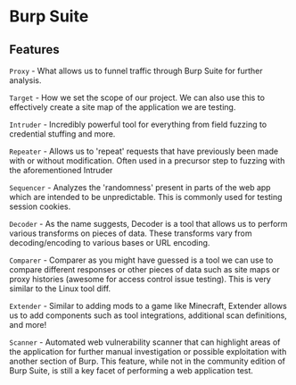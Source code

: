 # Burp Suite

## Features

``Proxy`` - What allows us to funnel traffic through Burp Suite for further analysis.

``Target`` - How we set the scope of our project. We can also use this to effectively create a site map of the application we are testing.

``Intruder`` - Incredibly powerful tool for everything from field fuzzing to credential stuffing and more.

``Repeater`` - Allows us to 'repeat' requests that have previously been made with or without modification. Often used in a precursor step to fuzzing with the aforementioned Intruder

``Sequencer`` - Analyzes the 'randomness' present in parts of the web app which are intended to be unpredictable. This is commonly used for testing session cookies.

``Decoder`` - As the name suggests, Decoder is a tool that allows us to perform various transforms on pieces of data. These transforms vary from decoding/encoding to various bases or URL encoding.

``Comparer`` - Comparer as you might have guessed is a tool we can use to compare different responses or other pieces of data such as site maps or proxy histories (awesome for access control issue testing). This is very similar to the Linux tool diff.

``Extender`` - Similar to adding mods to a game like Minecraft, Extender allows us to add components such as tool integrations, additional scan definitions, and more!

``Scanner`` - Automated web vulnerability scanner that can highlight areas of the application for further manual investigation or possible exploitation with another section of Burp. This feature, while not in the community edition of Burp Suite, is still a key facet of performing a web application test.

